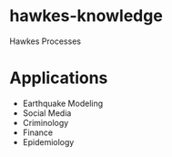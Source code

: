 # hawkes-knowledge
Hawkes Processes

# Applications

- Earthquake Modeling
- Social Media
- Criminology
- Finance
- Epidemiology
